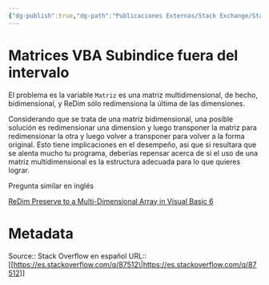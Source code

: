 ```yaml
---
{"dg-publish":true,"dg-path":"Publicaciones Externas/Stack Exchange/Stack Overflow en español/es.stackoverflow.com-87512.md","permalink":"/publicaciones-externas/stack-exchange/stack-overflow-en-espanol/es-stackoverflow-com-87512/","title":"Matrices VBA Subindice fuera del intervalo","hide":true,"noteIcon":"default","created":"2024-04-03T12:49:10.679-06:00","updated":"2024-04-05T16:43:52.132-06:00"}
---
```


# Matrices VBA Subindice fuera del intervalo

El problema es la variable `Matriz` es una matriz multidimensional, de hecho, bidimensional, y ReDim sólo redimensiona la última de las dimensiones.

Considerando que se trata de una matriz bidimensional, una posible solución es redimensionar una dimension y luego transponer la matriz para redimensionar la otra y luego volver a transponer para volver a la forma original. Esto tiene implicaciones en el desempeño, así que si resultara que se alenta mucho tu programa, deberías repensar acerca de si el uso de una matriz multidimensional es la estructura adecuada para lo que quieres lograr.

Pregunta similar en inglés

[ReDim Preserve to a Multi-Dimensional Array in Visual Basic 6][1]


  [1]: https://stackoverflow.com/q/16369217/1595451

# Metadata
Source:: Stack Overflow en español
URL:: [[https://es.stackoverflow.com/q/87512\|https://es.stackoverflow.com/q/87512]]

